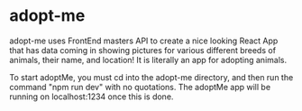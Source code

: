 # adopt-me
adopt-me uses FrontEnd masters API to create a nice looking React App that has data coming in showing pictures for various different breeds of animals, their name, and location! It is literally an app for adopting animals.

To start adoptMe, you must cd into the adopt-me directory, and then run the command "npm run dev" with no quotations. The adoptMe app will be running on localhost:1234 once this is done.
